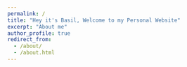 ```yaml
---
permalink: /
title: "Hey it's Basil, Welcome to my Personal Website"
excerpt: "About me"
author_profile: true
redirect_from: 
  - /about/
  - /about.html
---
```


